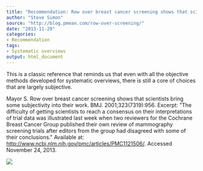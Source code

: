 ```yaml
---
title: "Recommendation: Row over breast cancer screening shows that scientists bring some subjectivity into their work."
author: "Steve Simon"
source: "http://blog.pmean.com/row-over-screening/"
date: "2013-11-29"
categories:
- Recommendation
tags:
- Systematic overviews
output: html_document
---
```


This is a classic reference that reminds us that even with all the
objective methods developed for systematic overviews, there is still a
core of choices that are largely subjective. 

<!---More--->

Mayor S. Row over breast cancer screening shows that scientists bring
some subjectivity into their work. BMJ. 2001;323(7319):956. Excerpt:
"The difficulty of getting scientists to reach a consensus on their
interpretations of trial data was illustrated last week when two
reviewers for the Cochrane Breast Cancer Group published their own
review of mammography screening trials after editors from the group had
disagreed with some of their conclusions." Available at:
http://www.ncbi.nlm.nih.gov/pmc/articles/PMC1121506/. Accessed November
24, 2013.

![](http://www.pmean.com/images/images/13/row-over-screening01.png)




